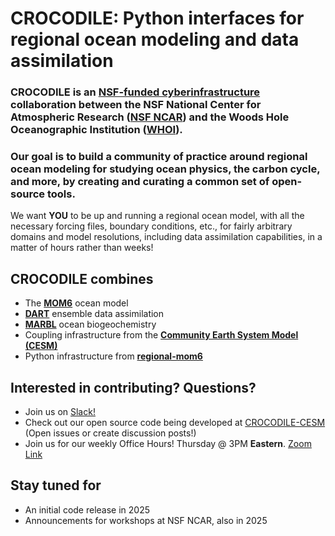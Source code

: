 # CROCODILE: Python interfaces for regional ocean modeling and data assimilation

### CROCODILE is an [NSF-funded cyberinfrastructure](https://new.nsf.gov/funding/opportunities/cssi-cyberinfrastructure-sustained-scientific-innovation) collaboration between the NSF National Center for Atmospheric Research ([NSF NCAR](https://ncar.ucar.edu/)) and the Woods Hole Oceanographic Institution ([WHOI](https://www.whoi.edu/)).

### Our goal is to build a community of practice around regional ocean modeling for studying ocean physics, the carbon cycle, and more, by creating and curating a common set of open-source tools.

We want **YOU** to be up and running a regional ocean model, with all the necessary forcing files, boundary conditions, etc., for fairly arbitrary domains and model resolutions, including data assimilation capabilities, in a matter of hours rather than weeks!

## CROCODILE combines
- The **[MOM6](https://mom6-doctest.readthedocs.io/en/latest/index.html)** ocean model
- **[DART](https://dart.ucar.edu/)** ensemble data assimilation
- **[MARBL](https://marbl.readthedocs.io/)** ocean biogeochemistry
- Coupling infrastructure from the **[Community Earth System Model (CESM)](https://github.com/ESCOMP/CESM)**
- Python infrastructure from **[regional-mom6](https://github.com/COSIMA/regional-mom6)**

## Interested in contributing? Questions?
- Join us on [Slack!](https://crocodile-org.slack.com/)
- Check out our open source code being developed at [CROCODILE-CESM](https://github.com/orgs/CROCODILE-CESM/repositories) (Open issues or create discussion posts!)
- Join us for our weekly Office Hours! Thursday @ 3PM **Eastern**. [Zoom Link](https://whoi-edu.zoom.us/j/92370593183?pwd=dO8ubzsuNlBJI5MaeF4cWOLufBC0Cf.1&from=addon)

## Stay tuned for
- An initial code release in 2025
- Announcements for workshops at NSF NCAR, also in 2025
